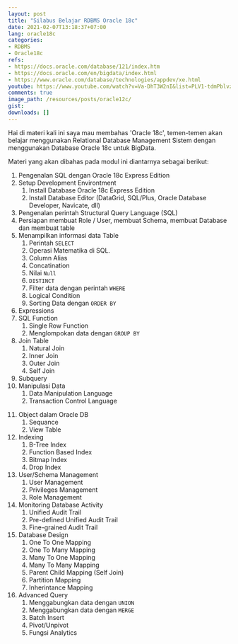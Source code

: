 ```yaml
---
layout: post
title: "Silabus Belajar RDBMS Oracle 18c"
date: 2021-02-07T13:18:37+07:00
lang: oracle18c
categories:
- RDBMS
- Oracle18c
refs: 
- https://docs.oracle.com/database/121/index.htm
- https://docs.oracle.com/en/bigdata/index.html
- https://www.oracle.com/database/technologies/appdev/xe.html
youtube: https://www.youtube.com/watch?v=Va-DhT3W2nI&list=PLV1-tdmPblvzqS-Z57hZ_spTRtVvnYYpV&index=2
comments: true
image_path: /resources/posts/oracle12c/
gist: 
downloads: []
---
```


Hai di materi kali ini saya mau membahas 'Oracle 18c', temen-temen akan belajar menggunakan Relational Database Management Sistem dengan menggunakan Database Oracle 18c untuk BigData.

Materi yang akan dibahas pada modul ini diantarnya sebagai berikut:

1. Pengenalan SQL dengan Oracle 18c Express Edition
2. Setup Development Environtment
    1. Install Database Oracle 18c Express Edition
    2. Install Database Editor (DataGrid, SQL/Plus, Oracle Database Developer, Navicate, dll)
3. Pengenalan perintah Structural Query Language (SQL)
4. Persiapan membuat Role / User, membuat Schema, membuat Database dan membuat table
5. Menampilkan informasi data Table
    1. Perintah `SELECT`
    2. Operasi Matematika di SQL.
    3. Column Alias
    4. Concatination
    5. Nilai `Null`
    6. `DISTINCT`
    7. Filter data dengan perintah `WHERE`
    8. Logical Condition
    9. Sorting Data dengan `ORDER BY`
6. Expressions
7. SQL Function
    1. Single Row Function
    2. Menglompokan data dengan `GROUP BY`
8. Join Table
    1. Natural Join
    2. Inner Join
    3. Outer Join
    4. Self Join
9. Subquery
10. Manipulasi Data
    1. Data Manipulation Language
    2. Transaction Control Language
<!--more-->
11. Object dalam Oracle DB
    1. Sequance
    2. View Table
12. Indexing
    1. B-Tree Index
    2. Function Based Index
    3. Bitmap Index
    4. Drop Index
13. User/Schema Management
    1. User Management
    2. Privileges Management
    3. Role Management
14. Monitoring Database Activity
    1. Unified Audit Trail
    2. Pre-defined Unified Audit Trail
    3. Fine-grained Audit Trail
15. Database Design
    1. One To One Mapping
    2. One To Many Mapping
    3. Many To One Mapping
    4. Many To Many Mapping
    5. Parent Child Mapping (Self Join)
    6. Partition Mapping
    7. Inherintance Mapping
16. Advanced Query
    1. Menggabungkan data dengan `UNION`
    2. Menggabungkan data dengan `MERGE`
    3. Batch Insert
    4. Pivot/Unpivot
    5. Fungsi Analytics
